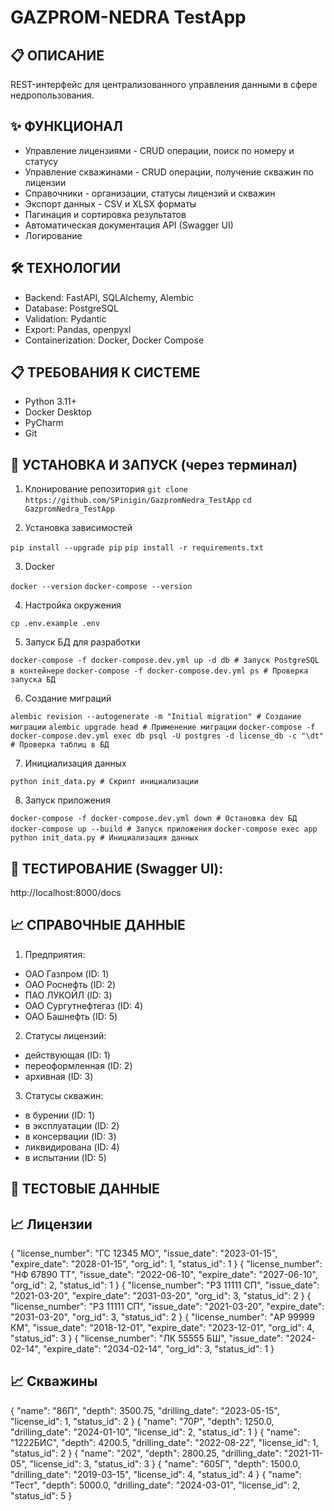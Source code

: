 # GAZPROM-NEDRA TestApp

## 📋 ОПИСАНИЕ
REST-интерфейс для централизованного управления данными в сфере недропользования.

## ✨ ФУНКЦИОНАЛ
- Управление лицензиями - CRUD операции, поиск по номеру и статусу
- Управление скважинами - CRUD операции, получение скважин по лицензии
- Справочники - организации, статусы лицензий и скважин
- Экспорт данных - CSV и XLSX форматы
- Пагинация и сортировка результатов
- Автоматическая документация API (Swagger UI)
- Логирование

## 🛠️ ТЕХНОЛОГИИ
- Backend: FastAPI, SQLAlchemy, Alembic
- Database: PostgreSQL
- Validation: Pydantic
- Export: Pandas, openpyxl
- Containerization: Docker, Docker Compose

## 📋 ТРЕБОВАНИЯ К СИСТЕМЕ
- Python 3.11+
- Docker Desktop
- PyCharm
- Git

## 🚀 УСТАНОВКА И ЗАПУСК (через терминал)
1. Клонирование репозитория
`git clone https://github.com/SPinigin/GazpromNedra_TestApp`
`cd GazpromNedra_TestApp`

2. Установка зависимостей

`pip install --upgrade pip`
`pip install -r requirements.txt`

3. Docker

`docker --version`
`docker-compose --version`

4. Настройка окружения

`cp .env.example .env`

5. Запуск БД для разработки

`docker-compose -f docker-compose.dev.yml up -d db # Запуск PostgreSQL в контейнере`
`docker-compose -f docker-compose.dev.yml ps # Проверка запуска БД`

6. Создание миграций

`alembic revision --autogenerate -m "Initial migration" # Создание миграции`
`alembic upgrade head # Применение миграции`
`docker-compose -f docker-compose.dev.yml exec db psql -U postgres -d license_db -c "\dt" # Проверка таблиц в БД`

7. Инициализация данных

`python init_data.py # Скрипт инициализации`

8. Запуск приложения

`docker-compose -f docker-compose.dev.yml down # Остановка dev БД`
`docker-compose up --build # Запуск приложения`
`docker-compose exec app python init_data.py # Инициализация данных`

## 🧪 ТЕСТИРОВАНИЕ (Swagger UI):
http://localhost:8000/docs

## 📈 СПРАВОЧНЫЕ ДАННЫЕ
1. Предприятия:

- ОАО Газпром (ID: 1)
- ОАО Роснефть (ID: 2)
- ПАО ЛУКОЙЛ (ID: 3)
- ОАО Сургутнефтегаз (ID: 4)
- ОАО Башнефть (ID: 5)

2. Статусы лицензий:

- действующая (ID: 1)
- переоформленная (ID: 2)
- архивная (ID: 3)

3. Статусы скважин:

- в бурении (ID: 1)
- в эксплуатации (ID: 2)
- в консервации (ID: 3)
- ликвидирована (ID: 4)
- в испытании (ID: 5)

## 🧪 ТЕСТОВЫЕ ДАННЫЕ

## 📈 Лицензии

{
  "license_number": "ГС 12345 МО",
  "issue_date": "2023-01-15",
  "expire_date": "2028-01-15",
  "org_id": 1,
  "status_id": 1
}
{
  "license_number": "НФ 67890 ТТ",
  "issue_date": "2022-06-10",
  "expire_date": "2027-06-10",
  "org_id": 2,
  "status_id": 1
}
{
  "license_number": "РЗ 11111 СП",
  "issue_date": "2021-03-20",
  "expire_date": "2031-03-20",
  "org_id": 3,
  "status_id": 2
}
{
  "license_number": "РЗ 11111 СП",
  "issue_date": "2021-03-20",
  "expire_date": "2031-03-20",
  "org_id": 3,
  "status_id": 2
}
{
  "license_number": "АР 99999 КМ",
  "issue_date": "2018-12-01",
  "expire_date": "2023-12-01",
  "org_id": 4,
  "status_id": 3
}
{
  "license_number": "ЛК 55555 БШ",
  "issue_date": "2024-02-14",
  "expire_date": "2034-02-14",
  "org_id": 3,
  "status_id": 1
}

## 📈 Скважины

{
  "name": "86П",
  "depth": 3500.75,
  "drilling_date": "2023-05-15",
  "license_id": 1,
  "status_id": 2
}
{
  "name": "70Р",
  "depth": 1250.0,
  "drilling_date": "2024-01-10",
  "license_id": 2,
  "status_id": 1
}
{
  "name": "1222БИС",
  "depth": 4200.5,
  "drilling_date": "2022-08-22",
  "license_id": 1,
  "status_id": 2
}
{
  "name": "202",
  "depth": 2800.25,
  "drilling_date": "2021-11-05",
  "license_id": 3,
  "status_id": 3
}
{
  "name": "605Г",
  "depth": 1500.0,
  "drilling_date": "2019-03-15",
  "license_id": 4,
  "status_id": 4
}
{
  "name": "Тест",
  "depth": 5000.0,
  "drilling_date": "2024-03-01",
  "license_id": 2,
  "status_id": 5
}
